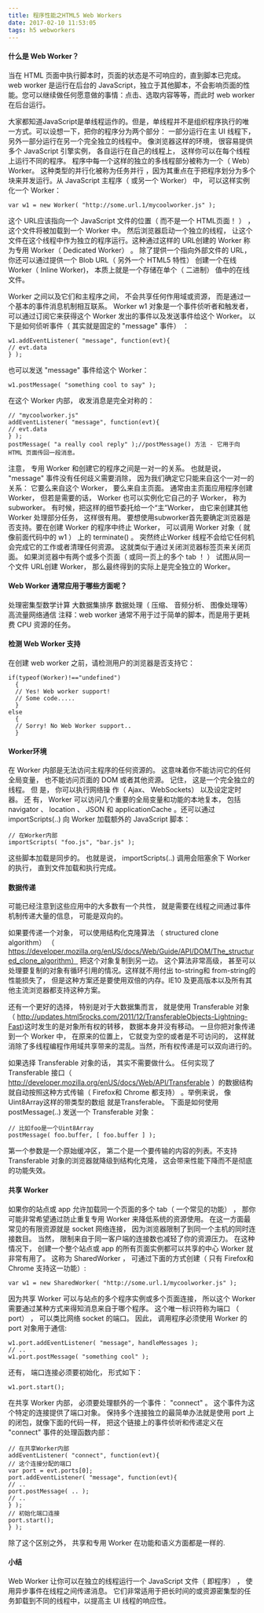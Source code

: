 ```yaml
---
title: 程序性能之HTML5 Web Workers
date: 2017-02-10 11:53:05
tags: h5 webworkers
---
```

#### 什么是 Web Worker？
当在 HTML 页面中执行脚本时，页面的状态是不可响应的，直到脚本已完成。
web worker 是运行在后台的 JavaScript，独立于其他脚本，不会影响页面的性能。您可以继续做任何愿意做的事情：点击、选取内容等等，而此时 web worker 在后台运行。

大家都知道JavaScript是单线程运作的。但是，单线程并不是组织程序执行的唯一方式。可以设想一下，把你的程序分为两个部分： 一部分运行在主 UI 线程下， 另外一部分运行在另一个完全独立的线程中。
像浏览器这样的环境， 很容易提供多个 JavaScript 引擎实例， 各自运行在自己的线程上， 这样你可以在每个线程上运行不同的程序。 程序中每一个这样的独立的多线程部分被称为一个（ Web） Worker。 这种类型的并行化被称为任务并行 ，因为其重点在于把程序划分为多个块来并发运行。从 JavaScript 主程序（ 或另一个 Worker） 中， 可以这样实例化一个 Worker：
```
var w1 = new Worker( "http://some.url.1/mycoolworker.js" );
```
这个 URL应该指向一个 JavaScript 文件的位置（ 而不是一个 HTML页面！ ） ， 这个文件将被加载到一个 Worker 中。 然后浏览器启动一个独立的线程， 让这个文件在这个线程中作为独立的程序运行。这种通过这样的 URL创建的 Worker 称为专用 Worker（ Dedicated Worker） 。 除了提供一个指向外部文件的 URL， 你还可以通过提供一个 Blob URL（ 另外一个 HTML5 特性） 创建一个在线 Worker（ Inline Worker)， 本质上就是一个存储在单个（ 二进制） 值中的在线文件。

Worker 之间以及它们和主程序之间， 不会共享任何作用域或资源，  而是通过一个基本的事件消息机制相互联系。
Worker w1 对象是一个事件侦听者和触发者， 可以通过订阅它来获得这个 Worker 发出的事件以及发送事件给这个 Worker。
以下是如何侦听事件（ 其实就是固定的 "message" 事件） ：
```
w1.addEventListener( "message", function(evt){
// evt.data
} );
```
也可以发送 "message" 事件给这个 Worker：
```
w1.postMessage( "something cool to say" );
```
在这个 Worker 内部， 收发消息是完全对称的：
```
// "mycoolworker.js"
addEventListener( "message", function(evt){
// evt.data
} );
postMessage( "a really cool reply" );//postMessage() 方法 - 它用于向 HTML 页面传回一段消息。
```
注意， 专用 Worker 和创建它的程序之间是一对一的关系。 也就是说， "message" 事件没有任何歧义需要消除， 因为我们确定它只能来自这个一对一的关系： 它要么来自这个 Worker， 要么来自主页面。
通常由主页面应用程序创建 Worker， 但若是需要的话， Worker 也可以实例化它自己的子 Worker， 称为 subworker。 有时候，把这样的细节委托给一个“主”Worker， 由它来创建其他 Worker 处理部分任务， 这样很有用。  要想使用subworker首先要确定浏览器是否支持。要在创建 Worker 的程序中终止 Worker， 可以调用 Worker 对象（ 就像前面代码中的 w1 ） 上的 terminate() 。 突然终止Worker 线程不会给它任何机会完成它的工作或者清理任何资源。 这就类似于通过关闭浏览器标签页来关闭页面。
如果浏览器中有两个或多个页面（ 或同一页上的多个 tab ！ ） 试图从同一个文件 URL创建 Worker， 那么最终得到的实际上是完全独立的 Worker。

#### Web Worker 通常应用于哪些方面呢？
处理密集型数学计算
大数据集排序
数据处理（ 压缩、 音频分析、 图像处理等）
高流量网络通信
注释：web worker 通常不用于过于简单的脚本，而是用于更耗费 CPU 资源的任务。

#### 检测 Web Worker 支持
在创建 web worker 之前，请检测用户的浏览器是否支持它：
```
if(typeof(Worker)!=="undefined")
  {
  // Yes! Web worker support!
  // Some code.....
  }
else
  {
  // Sorry! No Web Worker support..
  }
```

#### Worker环境
在 Worker 内部是无法访问主程序的任何资源的。 这意味着你不能访问它的任何全局变量， 也不能访问页面的 DOM 或者其他资源。 记住， 这是一个完全独立的线程。
但 是， 你可以执行网络操 作（ Ajax、 WebSockets） 以及设定定时 器。 还 有， Worker 可以访问几个重要的全局变量和功能的本地复本， 包括 navigator 、 location 、 JSON 和 applicationCache 。还可以通过 importScripts(..) 向 Worker 加载额外的 JavaScript 脚本：
```
// 在Worker内部
importScripts( "foo.js", "bar.js" );
```
这些脚本加载是同步的。 也就是说， importScripts(..) 调用会阻塞余下 Worker 的执行， 直到文件加载和执行完成。

#### 数据传递
可能已经注意到这些应用中的大多数有一个共性， 就是需要在线程之间通过事件机制传递大量的信息， 可能是双向的。

如果要传递一个对象， 可以使用结构化克隆算法 （ structured clone algorithm） （ https://developer.mozilla.org/enUS/docs/Web/Guide/API/DOM/The_structured_clone_algorithm） 把这个对象复制到另一边。 这个算法非常高级， 甚至可以处理要复制的对象有循环引用的情况。这样就不用付出 to-string和 from-string的性能损失了， 但是这种方案还是要使用双倍的内存。IE10 及更高版本以及所有其他主流浏览器都支持这种方案。

还有一个更好的选择， 特别是对于大数据集而言， 就是使用 Transferable 对象 （ http://updates.html5rocks.com/2011/12/TransferableObjects-Lightning-Fast)这时发生的是对象所有权的转移， 数据本身并没有移动。 一旦你把对象传递到一个 Worker 中， 在原来的位置上， 它就变为空的或者是不可访问的， 这样就消除了多线程编程作用域共享带来的混乱。当然，所有权传递是可以双向进行的。

如果选择 Transferable 对象的话， 其实不需要做什么。 任何实现了 Transferable 接口（ http://developer.mozilla.org/enUS/docs/Web/API/Transferable ）的数据结构就自动按照这种方式传输（ Firefox和 Chrome 都支持） 。举例来说， 像 Uint8Array这样的带类型的数组 就是Transferable。 下面是如何使用 postMessage(..) 发送一个 Transferable 对象：
```
// 比如foo是一个Uint8Array
postMessage( foo.buffer, [ foo.buffer ] );
```
第一个参数是一个原始缓冲区， 第二个是一个要传输的内容的列表。不支持 Transferable 对象的浏览器就降级到结构化克隆， 这会带来性能下降而不是彻底的功能失效。

#### 共享 Worker
如果你的站点或 app 允许加载同一个页面的多个 tab（ 一个常见的功能） ， 那你可能非常希望通过防止重复专用 Worker 来降低系统的资源使用。 在这一方面最常见的有限资源就是 socket 网络连接， 因为浏览器限制了到同一个主机的同时连接数目。 当然， 限制来自于同一客户端的连接数也减轻了你的资源压力。
在这种情况下， 创建一个整个站点或 app 的所有页面实例都可以共享的中心 Worker 就非常有用了。
这称为 SharedWorker ， 可通过下面的方式创建（ 只有 Firefox和 Chrome 支持这一功能）:
```
var w1 = new SharedWorker( "http://some.url.1/mycoolworker.js" );
```
因为共享 Worker 可以与站点的多个程序实例或多个页面连接， 所以这个 Worker 需要通过某种方式来得知消息来自于哪个程序。 这个唯一标识符称为端口 （ port） ， 可以类比网络 socket 的端口。 因此， 调用程序必须使用 Worker 的 port 对象用于通信:
```
w1.port.addEventListener( "message", handleMessages );
// ..
w1.port.postMessage( "something cool" );
```
还有， 端口连接必须要初始化， 形式如下：
```
w1.port.start();
```
在共享 Worker 内部， 必须要处理额外的一个事件： "connect" 。 这个事件为这个特定的连接提供了端口对象。 保持多个连接独立的最简单办法就是使用 port 上的闭包，就像下面的代码一样， 把这个链接上的事件侦听和传递定义在 "connect" 事件的处理函数内部：
```
// 在共享Worker内部
addEventListener( "connect", function(evt){
// 这个连接分配的端口
var port = evt.ports[0];
port.addEventListener( "message", function(evt){
// ..
port.postMessage( .. );
// ..
} );
// 初始化端口连接
port.start();
} );
```
除了这个区别之外， 共享和专用 Worker 在功能和语义方面都是一样的.

#### 小结
Web Worker 让你可以在独立的线程运行一个 JavaScript 文件（ 即程序） ， 使用异步事件在线程之间传递消息。 它们非常适用于把长时间的或资源密集型的任务卸载到不同的线程中，以提高主 UI 线程的响应性。

